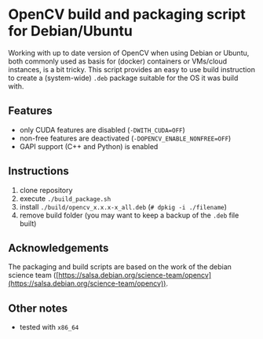 # OpenCV build and packaging script for Debian/Ubuntu

Working with up to date version of OpenCV when using Debian or Ubuntu, both commonly used as basis for (docker) containers or VMs/cloud instances, is a bit tricky. This script provides an easy to use build instruction to create a (system-wide) `.deb` package suitable for the OS it was build with.

## Features

- only CUDA features are disabled (`-DWITH_CUDA=OFF`)
- non-free features are deactivated (`-DOPENCV_ENABLE_NONFREE=OFF`)
- GAPI support (C++ and Python) is enabled

## Instructions

1. clone repository
2. execute `./build_package.sh`
3. install `./build/opencv_x.x.x-x_all.deb` (`# dpkig -i ./filename`)
4. remove build folder (you may want to keep a backup of the `.deb` file built)



## Acknowledgements

The packaging and build scripts are based on the work of the debian science team ([https://salsa.debian.org/science-team/opencv](https://salsa.debian.org/science-team/opencv)).


## Other notes

- tested with `x86_64`